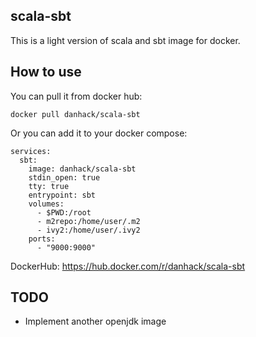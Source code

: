 ## scala-sbt

This is a light version of scala and sbt image for docker.

## How to use

You can pull it from docker hub:

`docker pull danhack/scala-sbt`

Or you can add it to your docker compose:

```
services:
  sbt:
    image: danhack/scala-sbt
    stdin_open: true
    tty: true
    entrypoint: sbt
    volumes:
      - $PWD:/root
      - m2repo:/home/user/.m2
      - ivy2:/home/user/.ivy2
    ports:
      - "9000:9000"
```

DockerHub: https://hub.docker.com/r/danhack/scala-sbt

## TODO

 - Implement another openjdk image
